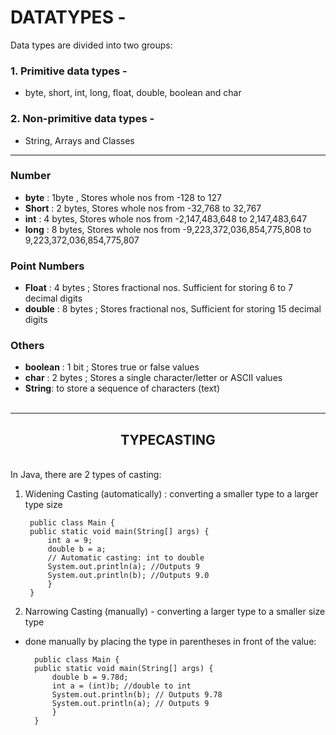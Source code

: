 # DATATYPES -

Data types are divided into two groups:

### 1. Primitive data types - 
-  byte, short, int, long, float, double, boolean and char

### 2. Non-primitive data types - 
- String, Arrays and Classes 

---

### Number
- **byte**  : 1byte , Stores whole nos from -128 to 127
- **Short**	: 2 bytes, Stores whole nos from -32,768 to 32,767
- **int**   : 4 bytes, Stores whole nos from -2,147,483,648 to 2,147,483,647
- **long**	: 8 bytes, Stores whole nos from -9,223,372,036,854,775,808 to 9,223,372,036,854,775,807

### Point Numbers
- **Float**	: 4 bytes	; Stores fractional nos. Sufficient for storing 6 to 7 decimal digits
- **double** : 8 bytes	; Stores fractional nos, Sufficient for storing 15 decimal digits
### Others
- **boolean** : 1 bit ; Stores true or false values
- **char** : 2 bytes ; Stores a single character/letter or ASCII values
- **String**: to store a sequence of characters (text)
<BR><BR>

---

## <center>TYPECASTING

<br>
In Java, there are 2 types of casting:

1. Widening Casting (automatically) : converting a smaller type to a larger type size

        public class Main {
        public static void main(String[] args) {
            int a = 9;
            double b = a; 
            // Automatic casting: int to double
            System.out.println(a); //Outputs 9
            System.out.println(b); //Outputs 9.0
            }
        }

2. Narrowing Casting (manually) - converting a larger type to a smaller size type

- done manually by placing the type in parentheses in front of the value:

        public class Main {
        public static void main(String[] args) {
            double b = 9.78d;
            int a = (int)b; //double to int
            System.out.println(b); // Outputs 9.78
            System.out.println(a); // Outputs 9
            }
        }
